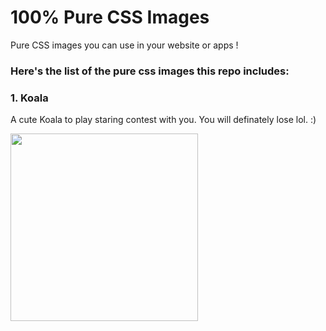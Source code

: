 # 100% Pure CSS Images
Pure CSS images you can use in your website or apps !

### Here's the list of the pure css images this repo includes: 

### 1. Koala
A cute Koala to play staring contest with you. You will definately lose lol. :) 

<a href="https://github.com/faisaljubayer/MyPure-CssImages/tree/master/koala"><img widht="300px" height="300px" src="https://cdn-images-1.medium.com/max/800/1*cgWumddIezW-p1sFkLPq_A.png" /></a>
